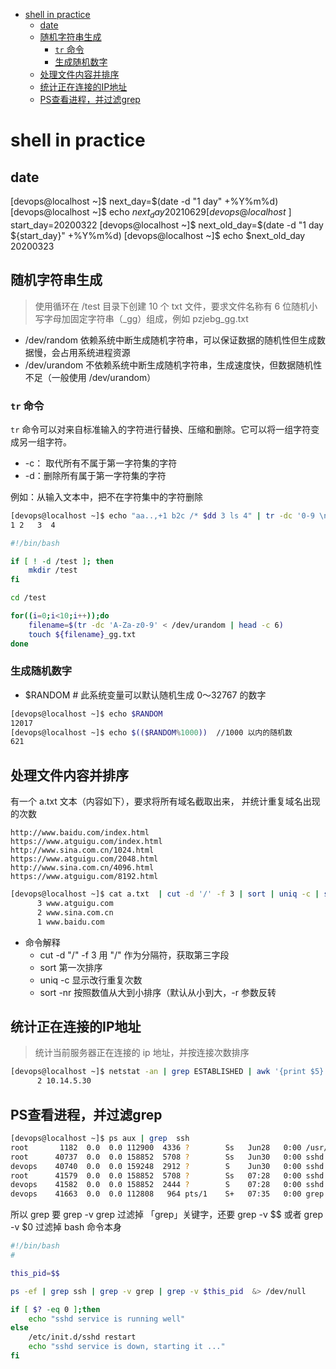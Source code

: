 - [shell in practice](#shell-in-practice)
	- [date](#date)
	- [随机字符串生成](#随机字符串生成)
		- [`tr` 命令](#tr-命令)
		- [生成随机数字](#生成随机数字)
	- [处理文件内容并排序](#处理文件内容并排序)
	- [统计正在连接的IP地址](#统计正在连接的ip地址)
	- [PS查看进程，并过滤grep](#ps查看进程并过滤grep)

# shell in practice


## date

[devops@localhost ~]$ next_day=$(date -d "1 day" +%Y%m%d)
[devops@localhost ~]$ echo $next_day
20210629
[devops@localhost ~]$ start_day=20200322
[devops@localhost ~]$ next_old_day=$(date -d "1 day ${start_day}" +%Y%m%d)
[devops@localhost ~]$ echo $next_old_day
20200323

## 随机字符串生成
>使用循环在 /test 目录下创建 10 个 txt 文件，要求文件名称有 6 位随机小写字母加固定字符串（_gg）组成，例如 pzjebg_gg.txt

* /dev/random 依赖系统中断生成随机字符串，可以保证数据的随机性但生成数据慢，会占用系统进程资源
* /dev/urandom 不依赖系统中断生成随机字符串，生成速度快，但数据随机性不足（一般使用 /dev/urandom）

### `tr` 命令

`tr` 命令可以对来自标准输入的字符进行替换、压缩和删除。它可以将一组字符变成另一组字符。
* -c： 取代所有不属于第一字符集的字符
* -d：删除所有属于第一字符集的字符

例如：从输入文本中，把不在字符集中的字符删除
```bash
[devops@localhost ~]$ echo "aa..,+1 b2c /* $dd 3 ls 4" | tr -dc '0-9 \n'
1 2   3  4
```

```bash
#!/bin/bash

if [ ! -d /test ]; then
    mkdir /test
fi

cd /test

for((i=0;i<10;i++));do
    filename=$(tr -dc 'A-Za-z0-9' < /dev/urandom | head -c 6)
    touch ${filename}_gg.txt
done

```

### 生成随机数字
* $RANDOM # 此系统变量可以默认随机生成 0～32767 的数字
  
```bash
[devops@localhost ~]$ echo $RANDOM
12017
[devops@localhost ~]$ echo $(($RANDOM%1000))  //1000 以内的随机数
621
```

## 处理文件内容并排序

有一个 a.txt 文本（内容如下），要求将所有域名截取出来， 并统计重复域名出现的次数

```
http://www.baidu.com/index.html
https://www.atguigu.com/index.html
http://www.sina.com.cn/1024.html
https://www.atguigu.com/2048.html
http://www.sina.com.cn/4096.html
https://www.atguigu.com/8192.html

```

```bash
[devops@localhost ~]$ cat a.txt  | cut -d '/' -f 3 | sort | uniq -c | sort -nr
      3 www.atguigu.com
      2 www.sina.com.cn
      1 www.baidu.com
```

* 命令解释
  * cut -d "/" -f 3 用 "/" 作为分隔符，获取第三字段
  * sort 第一次排序
  * uniq -c 显示改行重复次数
  * sort -nr 按照数值从大到小排序（默认从小到大，-r 参数反转

## 统计正在连接的IP地址

> 统计当前服务器正在连接的 ip 地址，并按连接次数排序

```bash
[devops@localhost ~]$ netstat -an | grep ESTABLISHED | awk '{print $5}' | cut -d ':' -f 1 | sort -n | uniq -c | sort -nr
      2 10.14.5.30
```

## PS查看进程，并过滤grep

```bash
[devops@localhost ~]$ ps aux | grep  ssh
root       1182  0.0  0.0 112900  4336 ?        Ss   Jun28   0:00 /usr/sbin/sshd -D
root      40737  0.0  0.0 158852  5708 ?        Ss   Jun30   0:00 sshd: devops [priv]
devops    40740  0.0  0.0 159248  2912 ?        S    Jun30   0:00 sshd: devops@pts/0
root      41579  0.0  0.0 158852  5708 ?        Ss   07:28   0:00 sshd: devops [priv]
devops    41582  0.0  0.0 158852  2444 ?        S    07:28   0:00 sshd: devops@pts/1
devops    41663  0.0  0.0 112808   964 pts/1    S+   07:35   0:00 grep --color=auto ssh
```
所以 grep 要 grep -v grep 过滤掉 「grep」关键字，还要 grep -v $$ 或者 grep -v $0 过滤掉 bash 命令本身 

```bash
#!/bin/bash
#

this_pid=$$

ps -ef | grep ssh | grep -v grep | grep -v $this_pid  &> /dev/null

if [ $? -eq 0 ];then
    echo "sshd service is running well"
else
    /etc/init.d/sshd restart
    echo "sshd service is down, starting it ..."
fi
```


